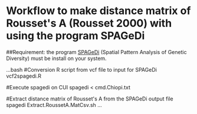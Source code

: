 # Workflow to make distance matrix of Rousset's A (Rousset 2000) with using the program SPAGeDi

##Requirement: the program [SPAGeDi](https://github.com/reedacartwright/spagedi) (Spatial Pattern Analysis of Genetic Diversity) must be install on your system.


...bash
#Conversion R script from vcf file to input for SPAGeDi
vcf2spagedi.R

#Execute spagedi on CUI
spagedi < cmd.Chiopi.txt 

#Extract distance matrix of Rousset's A from the SPAGeDi output file spagedi
Extract.RoussetA.MatCsv.sh 
...


